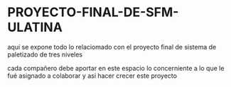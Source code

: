 # PROYECTO-FINAL-DE-SFM-ULATINA
aquí se expone todo lo relaciomado con el proyecto final de sistema de paletizado de tres niveles

cada compañero debe aportar en este espacio lo concerniente a lo que le fué asignado a colaborar y asi hacer crecer este proyecto
